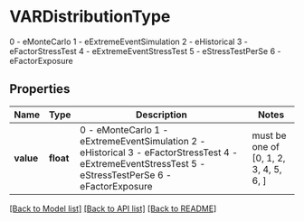 # VARDistributionType

0 - eMonteCarlo  1 - eExtremeEventSimulation  2 - eHistorical  3 - eFactorStressTest  4 - eExtremeEventStressTest  5 - eStressTestPerSe  6 - eFactorExposure 

## Properties
Name | Type | Description | Notes
------------ | ------------- | ------------- | -------------
**value** | **float** | 0 - eMonteCarlo  1 - eExtremeEventSimulation  2 - eHistorical  3 - eFactorStressTest  4 - eExtremeEventStressTest  5 - eStressTestPerSe  6 - eFactorExposure  |  must be one of [0, 1, 2, 3, 4, 5, 6, ]

[[Back to Model list]](../README.md#documentation-for-models) [[Back to API list]](../README.md#documentation-for-api-endpoints) [[Back to README]](../README.md)


